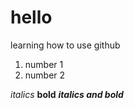# hello
learning how to use github 

1. number 1 
2. number 2 

*italics*
**bold**
***italics and bold***
